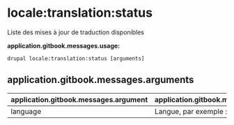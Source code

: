 # locale:translation:status
Liste des mises à jour de traduction disponibles

**application.gitbook.messages.usage:**
```
drupal locale:translation:status [arguments]
```

## application.gitbook.messages.arguments
application.gitbook.messages.argument | application.gitbook.messages.details
---------|-------------
language | Langue, par exemple : es ou Espagnol
